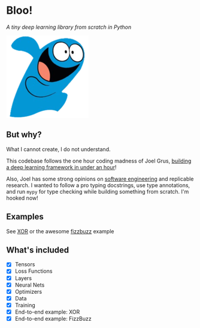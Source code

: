 # Bloo!
_A tiny deep learning library from scratch in Python_

![alt text](images/bloo.png "Bloo!")

## But why?

What I cannot create, I do not understand.

This codebase follows the one hour coding madness of Joel Grus, [building a deep learning framework in under an hour](https://www.youtube.com/watch?v=o64FV-ez6Gw)!

Also, Joel has some strong opinions on [software engineering](https://www.youtube.com/watch?v=7jiPeIFXb6U) and replicable research. I wanted to follow a pro typing docstrings, use type annotations, and run `mypy` for type checking while building something from scratch. I'm hooked now!

## Examples
See [XOR](xor.py) or the awesome [fizzbuzz](fizzbuzz.py) example


## What's included
- [x] Tensors
- [x] Loss Functions
- [x] Layers
- [x] Neural Nets
- [x] Optimizers
- [x] Data
- [x] Training
- [x] End-to-end example: XOR
- [x] End-to-end example: FizzBuzz
